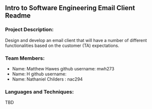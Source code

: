 ## Intro to Software Engineering Email Client Readme

### Project Description:
Design  and  develop  an  email  client  that  will  have a  number  of different functionalities based on the customer (TA) expectations.

### Team Members:

- Name: Matthew Hawes github username: mwh273
- Name: H github username:
- Name: Nathaniel Childers : nac294

### Languages and Techniques:
TBD
